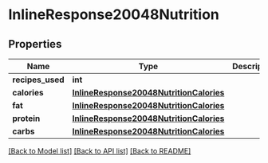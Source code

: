 # InlineResponse20048Nutrition

## Properties
Name | Type | Description | Notes
------------ | ------------- | ------------- | -------------
**recipes_used** | **int** |  | 
**calories** | [**InlineResponse20048NutritionCalories**](InlineResponse20048NutritionCalories.md) |  | 
**fat** | [**InlineResponse20048NutritionCalories**](InlineResponse20048NutritionCalories.md) |  | 
**protein** | [**InlineResponse20048NutritionCalories**](InlineResponse20048NutritionCalories.md) |  | 
**carbs** | [**InlineResponse20048NutritionCalories**](InlineResponse20048NutritionCalories.md) |  | 

[[Back to Model list]](../README.md#documentation-for-models) [[Back to API list]](../README.md#documentation-for-api-endpoints) [[Back to README]](../README.md)


